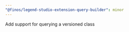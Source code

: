 ```yaml
---
"@finos/legend-studio-extension-query-builder": minor
---
```


Add support for querying a versioned class
